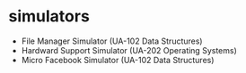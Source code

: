 simulators
==========

* File Manager Simulator (UA-102 Data Structures)
* Hardward Support Simulator (UA-202 Operating Systems)
* Micro Facebook Simulator (UA-102 Data Structures)

